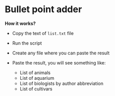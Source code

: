 # Bullet point adder

**How it works?**

 - Copy the text of `list.txt` file
 - Run the script
 - Create any file where you can paste the result
 - Paste the result, you will see something like:

    * List of animals
    * List of aquarium
    * List of biologists by author abbreviation
    * List of cultivars
